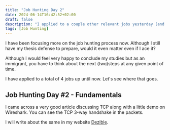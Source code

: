 ```yaml
---
title: "Job Hunting Day 2"
date: 2024-06-14T16:42:52+02:00
draft: false
description: "I applied to a couple other relevant jobs yesterday (and also wrote a motivation letter in the process)"
tags: [Job Hunting]
---
```


I have been focusing more on the job hunting process now. Although I still have my thesis defense to prepare, would it even matter even if I ace it?

Although I would feel very happy to conclude my studies but as an immigrant, you have to think about the next (two)steps at any given point of time.

I have applied to a total of 4 jobs up until now. Let's see where that goes.

## Job Hunting Day #2 - Fundamentals

I came across a very good article discussing TCP along with a little demo on Wireshark. You can see the TCP 3-way handshake in the packets. 

I will write about the same in my website [Dezible](https://www.dezible.com).

